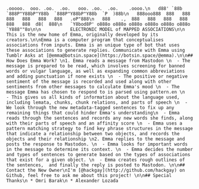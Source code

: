 
    .ooooo.  ooo. .oo.  .oo.   ooo. .oo.  .oo.    .oooo.\n   d88' `88b `888P"Y88bP"Y88b  `888P"Y88bP"Y88b  `P  )88b\n   888ooo888  888   888   888   888   888   888   .oP"888\n   888    .,  888   888   888   888   888   888  d8(  888\n   `Y8bod8P' o888o o888o o888o o888o o888o o888o `Y888""8o\n\n           ELECTRONIC MODEL of MAPPED ASSOCIATIONS\n\n     This is the new home of Emma, originally developed by its creators.\n\nEmma is a computer program that conceptualises associations from inputs. Emma is an unique type of bot that uses these associations to generate replies. Communicate with Emma using Tumblr Asks at [@emma@botsin.space](https://botsin.space/@emma).\n\n## How Does Emma Work? \n1. Emma reads a message from Mastodon \n  - The message is prepared to be read, which involves screening for banned words or vulgar language, as well as expanding common abbreviations and adding punctuation if none exists \n  - The positive or negative sentiment of the message is recorded and used along with other sentiments from other messages to calculate Emma's mood \n  - The message Emma has chosen to respond to is parsed using pattern.en \n    - This gives us all kinds of information about the language used, including lemata, chunks, chunk relations, and parts of speech \n  - We look through the new metadata-tagged sentences to fix up any remaining things that could hinder Emma's understanding\n  - Emma reads through the sentences and records any new words she finds, along with their parts of speech and an affinity score \n  - Emma uses a pattern matching strategy to find key phrase structures in the message that indicate a relationship between two objects, and records the objects and their relationship \n2. Emma replies to the message and posts the response to Mastodon. \n  - Emma looks for important words in the message to determine its context. \n  - Emma decides the number and types of sentences to generate based on the types of associations that exist for a given object. \n  - Emma creates rough outlines of the sentences,  and finally the reply is posted to Mastodon. \n\n## Contact the New Owner\nI'm [@hackgay](http://github.com/hackgay) on Github, feel free to ask me about this project! \n\n## Special Thanks\n * Omri Barak\n * Alexander Lozada 